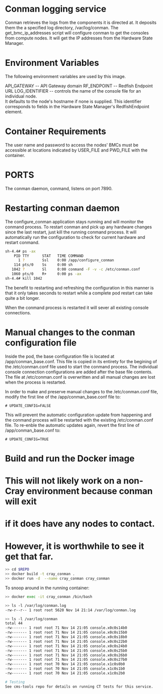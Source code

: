 # Conman logging service

Conman retrieves the logs from the components it is directed at.
It deposits them the a specified log directory, /var/log/conman.
The get_bmc_ip_addresses script will configure conman to get the 
consoles from compute nodes.  It will get the IP addresses from the
Hardware State Manager.

# Environment Variables
The following environment variables are used by this image.

API_GATEWAY    -- API Gateway domain
RF_ENDPOINT    -- Redfish Endpoint URL
LOG_IDENTIFIER -- controls the name of the console file for an individual node.  
                  It defaults to the node's hostname if none is supplied.
                  This identifier corresponds to fields in the Hardware State 
                  Manager's RedfishEndpoint element.

# Container Requirements
The user name and password to access the nodes' BMCs must be accessible at 
locations indicated by USER_FILE and PWD_FILE with the container.

# PORTS
The conman daemon, conmand, listens on port 7890.

# Restarting conman daemon
The configure_conman application stays running and will monitor the conmand
process.  To restart conman and pick up any hardware changes since the last
restart, just kill the running conmand process.  It will automatically 
run the configuration to check for current hardware and restart conmand.
```bash
sh-4.4# ps -ax
    PID TTY      STAT   TIME COMMAND
      1 ?        Ssl    0:00 /app/configure_conman
    114 pts/0    Ss     0:00 sh
   1042 ?        Sl     0:00 conmand -F -v -c /etc/conman.conf
   1060 pts/0    R+     0:00 ps -ax
sh-4.4# kill 1042
```
The benefit to restarting and refreshing the configuration in this manner is
that it only takes seconds to restart while a complete pod restart can take
quite a bit longer.

When the conmand process is restarted it will sever all existing console 
connections.

# Manual changes to the conman configuration file
Inside the pod, the base configuration file is located at /app/conman_base.conf.
This file is copied in its entirety for the begining of the /etc/conman.conf file
used to start the conmand process.  The individual console connection configurations
are added after the base file contents.  The file at /etc/conman.conf is overwritten
and all manual changes are lost when the process is restarted.

In order to make and preserve manual changes to the /etc/conman.conf file, modify the
first line of the /app/conman_base.conf file to:
```
# UPDATE_CONFIG=FALSE
```
This will prevent the automatic configuration update from happening and the conmand
process will be restarted with the existing /etc/conman.conf file.  To re-enble the
automatic updates again, revert the first line of /app/conman_base.conf to:
```
# UPDATE_CONFIG=TRUE
```


# Build and run the Docker image
# This will not likely work on a non-Cray environment because conman will exit
# if it does have any nodes to contact.
# However, it is worthwhile to see it get that far.
```bash
>> cd $REPO
>> docker build -t cray_conman .
>> docker run -d  --name cray_conman cray_conman
```
To snoop around in the running container:
```bash
>> docker exec -it cray_conman /bin/bash

>> ls -l /var/log/conman.log 
-rw-r--r-- 1 root root 5620 Nov 14 21:14 /var/log/conman.log

>> ls -l /var/log/conman
total 44
-rw------- 1 root root 71 Nov 14 21:05 console.x0c0s14b0
-rw------- 1 root root 71 Nov 14 21:05 console.x0c0s15b0
-rw------- 1 root root 71 Nov 14 21:05 console.x0c0s18b0
-rw------- 1 root root 71 Nov 14 21:05 console.x0c0s22b0
-rw------- 1 root root 71 Nov 14 21:05 console.x0c0s24b0
-rw------- 1 root root 71 Nov 14 21:05 console.x0c0s25b0
-rw------- 1 root root 71 Nov 14 21:05 console.x0c0s26b0
-rw------- 1 root root 71 Nov 14 21:05 console.x0c0s27b0
-rw------- 1 root root 70 Nov 14 21:05 console.x1c0s0b0
-rw------- 1 root root 70 Nov 14 21:05 console.x1c0s1b0
-rw------- 1 root root 70 Nov 14 21:05 console.x1c0s2b0

# Testing
See cms-tools repo for details on running CT tests for this service.
